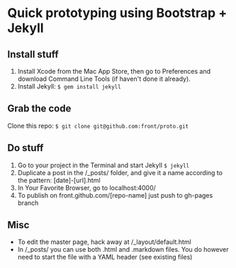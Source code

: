 # Quick prototyping using Bootstrap + Jekyll
## Install stuff
1. Install Xcode from the Mac App Store, then go to Preferences and download Command Line Tools (if haven't done it already).
2. Install Jekyll: `$ gem install jekyll`

## Grab the code
Clone this repo: `$ git clone git@github.com:front/proto.git`

## Do stuff
1. Go to your project in the Terminal and start Jekyll `$ jekyll`
2. Duplicate a post in the /_posts/ folder, and give it a name according to the pattern: [date]-[url].html
3. In Your Favorite Browser, go to localhost:4000/
4. To publish on front.github.com/[repo-name] just push to gh-pages branch

## Misc
- To edit the master page, hack away at /_layout/default.html
- In /_posts/ you can use both .html and .markdown files. You do however need to start the file with a YAML header (see existing files)
